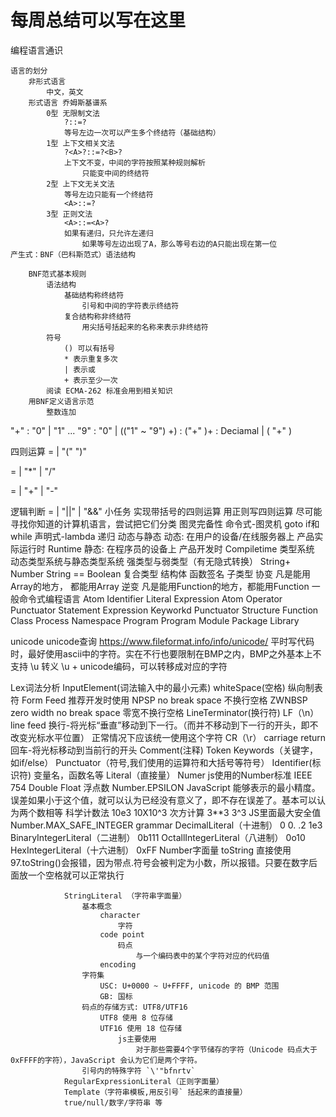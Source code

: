 # 每周总结可以写在这里


编程语言通识

	语言的划分
		非形式语言
			中文，英文
		形式语言 乔姆斯基谱系
			0型 无限制文法
				?::=? 
				等号左边一次可以产生多个终结符（基础结构）
			1型 上下文相关文法
				?<A>?::=?<B>?
				上下文不变，中间的字符按照某种规则解析
					只能变中间的终结符
			2型 上下文无关文法
				等号左边只能有一个终结符
				<A>::=?
			3型 正则文法
				<A>::=<A>?
				如果有递归，只允许左递归
					如果等号左边出现了A，那么等号右边的A只能出现在第一位
	产生式：BNF（巴科斯范式）语法结构
		
		BNF范式基本规则
			语法结构
				基础结构称终结符
					引号和中间的字符表示终结符
				复合结构称非终结符
					用尖括号括起来的名称来表示非终结符
			符号
				() 可以有括号
				* 表示重复多次
				| 表示或
				+ 表示至少一次
			阅读 ECMA-262 标准会用到相关知识
		用BNF定义语言示范
			整数连加
"+"
<Number>: "0" | "1" ... "9"
<Deciamal>: "0" | (("1" ~ "9") <Number>+)
<Expression>: <Deciamal> ("+" <Deciamal>)+
<Expression>: Deciamal | (<Expression> "+" <Deciamal>)

四则运算
<PrimaryExpression> = <DecimalNumber> |
"(" <LogicalExpression> ")"


<MultiplicativeExpression> = <PrimaryExpression> |
<MultiplicativeExpression> "*" <PrimaryExpression>|
<MultiplicativeExpression> "/" <PrimaryExpression>


<AdditiveExpression> = <MultiplicativeExpression> |
<AdditiveExpression> "+" <MultiplicativeExpression>|
<AdditiveExpression> "-" <MultiplicativeExpression>

逻辑判断
<LogicalExpression> = <AdditiveExpression> |
<LogicalExpression> "||" <AdditiveExpression> |
<LogicalExpression> "&&" <AdditiveExpression>
		小任务
			实现带括号的四则运算
			用正则写四则运算
			尽可能寻找你知道的计算机语言，尝试把它们分类
	图灵完备性
		命令式-图灵机
			goto
			if和while
		声明式-lambda
			递归
	动态与静态
		动态:
			在用户的设备/在线服务器上
			产品实际运行时
			Runtime
		静态:
			在程序员的设备上
			产品开发时
			Compiletime
	类型系统
		动态类型系统与静态类型系统
		强类型与弱类型（有无隐式转换）
			String+ Number
			String == Boolean
		复合类型
			结构体
			函数签名
		子类型
			协变
				凡是能用Array<Parent>的地方， 都能用Array<Child>
			逆变
				凡是能用Function<Child>的地方，都能用Function<Parent>
	一般命令式编程语言
		Atom
			Identifier
			Literal
		Expression
			Atom
			Operator
			Punctuator
		Statement
			Expression
			Keyworkd
			Punctuator
		Structure
			Function
			Class
			Process
			Namespace
		Program
			Program
			Module
			Package
			Library

unicode
	unicode查询
		https://www.fileformat.info/info/unicode/
	平时写代码时，最好使用ascii中的字符。实在不行也要限制在BMP之内，BMP之外基本上不支持
	\u 转义
		\u + unicode编码，可以转移成对应的字符

		
Lex词法分析
	InputElement(词法输入中的最小元素)
		whiteSpace(空格)
			<TAB>
			<VT> 纵向制表符
			<FF> Form Feed
			<SP> 推荐开发时使用
			NPSP
				no break space
					不换行空格
			ZWNBSP
				zero width no break space
					零宽不换行空格
		LineTerminator(换行符)
			LF（\n）
				line feed
					换行-将光标“垂直”移动到下一行。（而并不移动到下一行的开头，即不改变光标水平位置）
						正常情况下应该统一使用这个字符
			CR（\r）
				carriage return
					回车-将光标移动到当前行的开头
		Comment(注释)
		Token
			Keywords（关键字，如if/else）
			Punctuator（符号,我们使用的运算符和大括号等符号）
			Identifier(标识符)
				变量名，函数名等
			Literal（直接量）
				Numer
					js使用的Number标准
						IEEE 754 Double Float
					浮点数
						Number.EPSILON
							JavaScript 能够表示的最小精度。误差如果小于这个值，就可以认为已经没有意义了，即不存在误差了。基本可以认为两个数相等
					科学计数法
						10e3
							10X10^3
					次方计算
						3**3
							3^3
					JS里面最大安全值
						Number.MAX_SAFE_INTEGER
					grammar
						DecimalLiteral（十进制）
							0
							0.
							.2
							1e3
						BinaryIntegerLiteral（二进制）
							0b111
						OctallIntegerLiteral（八进制）
							0o10
						HexIntegerLiteral（十六进制）
							0xFF
					Number字面量 toString
						直接使用 97.toString()会报错，因为带点.符号会被判定为小数，所以报错。只要在数字后面放一个空格就可以正常执行
							
				StringLiteral （字符串字面量）
					基本概念
						character
							字符
						code point
							码点
								与一个编码表中的某个字符对应的代码值
						encoding
					字符集
						USC: U+0000 ~ U+FFFF, unicode 的 BMP 范围
						GB: 国标
					码点的存储方式: UTF8/UTF16
						UTF8 使用 8 位存储
						UTF16 使用 18 位存储
							js主要使用
								对于那些需要4个字节储存的字符（Unicode 码点大于0xFFFF的字符），JavaScript 会认为它们是两个字符。
					引号内的特殊字符 `\'"bfnrtv`
				RegularExpressionLiteral（正则字面量）
				Template（字符串模板,用反引号` 括起来的直接量）
				true/null/数字/字符串 等